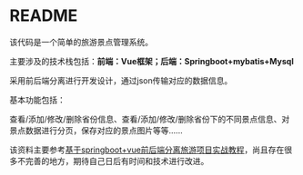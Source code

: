 # README

该代码是一个简单的旅游景点管理系统。

主要涉及的技术栈包括：**前端：Vue框架；后端：Springboot+mybatis+Mysql**

采用前后端分离进行开发设计，通过json传输对应的数据信息。

基本功能包括：

查看/添加/修改/删除省份信息、查看/添加/修改/删除省份下的不同景点信息、对景点数据进行分页，保存对应的景点图片等等......

该资料主要参考[基于springboot+vue前后端分离旅游项目实战教程](https://www.bilibili.com/video/BV1Nt4y127Jh?p=19)，尚且存在很多不完善的地方，期待自己日后有时间和技术进行改进。




